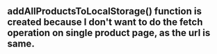 ## addAllProductsToLocalStorage() function is created because I don't want to do the fetch operation on single product page, as the url is same.
